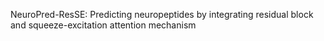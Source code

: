 NeuroPred-ResSE: Predicting neuropeptides by integrating residual block and squeeze-excitation attention mechanism
